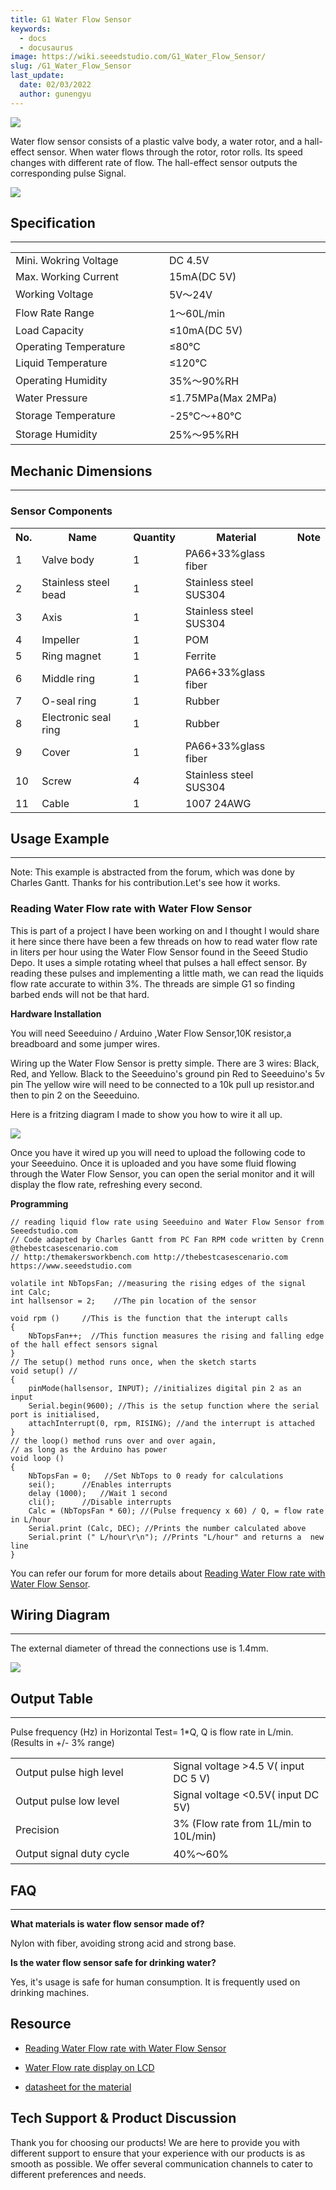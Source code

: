 ```yaml
---
title: G1 Water Flow Sensor
keywords:
  - docs
  - docusaurus
image: https://wiki.seeedstudio.com/G1_Water_Flow_Sensor/
slug: /G1_Water_Flow_Sensor
last_update:
  date: 02/03/2022
  author: gunengyu
---
```

![](https://files.seeedstudio.com/wiki/G1_Water_Flow_Sensor/img/G1inch_Water_Flow_sensor.jpeg)

Water flow sensor consists of a plastic valve body, a water rotor, and a hall-effect sensor. When water flows through the rotor, rotor rolls. Its speed changes with different rate of flow. The hall-effect sensor outputs the corresponding pulse Signal.

[![](https://files.seeedstudio.com/wiki/Seeed-WiKi/docs/images/300px-Get_One_Now_Banner-ragular.png)](https://www.seeedstudio.com/g34-water-flow-sensor-p-1083.html?cPath=144_151)

## Specification

---
<table>
  <tbody><tr>
      <td>Mini. Wokring Voltage
      </td>
      <td>DC 4.5V
      </td></tr>
    <tr>
      <td>Max. Working Current
      </td>
      <td>15mA(DC 5V)
      </td></tr>
    <tr>
      <td width="400px">Working Voltage
      </td>
      <td width="400px">5V～24V
      </td></tr>
    <tr>
      <td>Flow Rate Range
      </td>
      <td>1～60L/min
      </td></tr>
    <tr>
      <td>Load Capacity
      </td>
      <td>≤10mA(DC 5V)
      </td></tr>
    <tr>
      <td>Operating Temperature
      </td>
      <td>≤80℃
      </td></tr>
    <tr>
      <td>Liquid Temperature
      </td>
      <td>≤120℃
      </td></tr>
    <tr>
      <td>Operating Humidity
      </td>
      <td>35%～90%RH
      </td></tr>
    <tr>
      <td>Water Pressure
      </td>
      <td>≤1.75MPa(Max 2MPa)
      </td></tr>
    <tr>
      <td>Storage Temperature
      </td>
      <td>-25℃～+80℃
      </td></tr>
    <tr>
      <td>Storage Humidity
      </td>
      <td>25%～95%RH
      </td></tr></tbody></table>

## Mechanic Dimensions

---

### Sensor Components

<table>
  <tbody><tr>
      <th>No.
      </th>
      <th>Name
      </th>
      <th>Quantity
      </th>
      <th>Material
      </th>
      <th>Note
      </th></tr>
    <tr style={{fontSize: '90%'}}>
      <td width={200}> 1
      </td>
      <td width={150}>  Valve body
      </td>
      <td width={150}>  1
      </td>
      <td width={150}>  PA66+33%glass fiber
      </td>
      <td width={150}>
      </td></tr>
    <tr style={{fontSize: '90%'}}>
      <td width={200}> 2
      </td>
      <td width={150}>  Stainless steel bead
      </td>
      <td width={150}>  1
      </td>
      <td width={150}>  Stainless steel SUS304
      </td>
      <td width={150}>
      </td></tr>
    <tr style={{fontSize: '90%'}}>
      <td> 3
      </td>
      <td>  Axis
      </td>
      <td>  1
      </td>
      <td>  Stainless steel SUS304
      </td>
      <td>
      </td></tr>
    <tr style={{fontSize: '90%'}}>
      <td> 4
      </td>
      <td>  Impeller
      </td>
      <td>  1
      </td>
      <td>  POM
      </td>
      <td>
      </td></tr>
    <tr style={{fontSize: '90%'}}>
      <td> 5
      </td>
      <td>  Ring magnet
      </td>
      <td>  1
      </td>
      <td>  Ferrite
      </td>
      <td>
      </td></tr>
    <tr style={{fontSize: '90%'}}>
      <td> 6
      </td>
      <td>  Middle ring
      </td>
      <td>  1
      </td>
      <td>  PA66+33%glass fiber
      </td>
      <td>
      </td></tr>
    <tr style={{fontSize: '90%'}}>
      <td> 7
      </td>
      <td>  O-seal ring
      </td>
      <td>  1
      </td>
      <td>  Rubber
      </td>
      <td>
      </td></tr>
    <tr style={{fontSize: '90%'}}>
      <td> 8
      </td>
      <td>  Electronic seal ring
      </td>
      <td>  1
      </td>
      <td>  Rubber
      </td>
      <td>
      </td></tr>
    <tr style={{fontSize: '90%'}}>
      <td> 9
      </td>
      <td>  Cover
      </td>
      <td>  1
      </td>
      <td>  PA66+33%glass fiber
      </td>
      <td>
      </td></tr>
    <tr style={{fontSize: '90%'}}>
      <td> 10
      </td>
      <td>  Screw
      </td>
      <td>  4
      </td>
      <td>  Stainless steel SUS304
      </td>
      <td>
      </td></tr>
    <tr style={{fontSize: '90%'}}>
      <td> 11
      </td>
      <td>  Cable
      </td>
      <td>  1
      </td>
      <td>  1007 24AWG
      </td>
      <td>
      </td></tr></tbody></table>

## Usage Example

---
<font>Note: This example is abstracted from the forum, which was done by Charles Gantt. Thanks for his contribution.Let's see how it works.</font>

### Reading Water Flow rate with Water Flow Sensor

This is part of a project I have been working on and I thought I would share it here since there have been a few threads on how to read water flow rate in liters per hour using the Water Flow Sensor found in the Seeed Studio Depo. It uses a simple rotating wheel that pulses a hall effect sensor. By reading these pulses and implementing a little math, we can read the liquids flow rate accurate to within 3%. The threads are simple G1 so finding barbed ends will not be that hard.

**Hardware Installation**

You will need  Seeeduino / Arduino ,Water Flow Sensor,10K resistor,a breadboard and some jumper wires.

Wiring up the Water Flow Sensor is pretty simple. There are 3 wires: Black, Red, and Yellow.
Black to the Seeeduino's ground pin
Red to Seeeduino's 5v pin
The yellow wire will need to be connected to a 10k pull up resistor.and then to pin 2 on the Seeeduino.

Here is a fritzing diagram I made to show you how to wire it all up.

![](https://files.seeedstudio.com/wiki/G1_Water_Flow_Sensor/img/Reading_liquid_flow_rate_with_an_Arduino.jpg)

Once you have it wired up you will need to upload the following code to your Seeeduino. Once it is uploaded and you have some fluid flowing through the Water Flow Sensor, you can open the serial monitor and it will display the flow rate, refreshing every second.

**Programming**

```
// reading liquid flow rate using Seeeduino and Water Flow Sensor from Seeedstudio.com
// Code adapted by Charles Gantt from PC Fan RPM code written by Crenn @thebestcasescenario.com
// http:/themakersworkbench.com http://thebestcasescenario.com https://www.seeedstudio.com

volatile int NbTopsFan; //measuring the rising edges of the signal
int Calc;
int hallsensor = 2;    //The pin location of the sensor

void rpm ()     //This is the function that the interupt calls
{
    NbTopsFan++;  //This function measures the rising and falling edge of the hall effect sensors signal
}
// The setup() method runs once, when the sketch starts
void setup() //
{
    pinMode(hallsensor, INPUT); //initializes digital pin 2 as an input
    Serial.begin(9600); //This is the setup function where the serial port is initialised,
    attachInterrupt(0, rpm, RISING); //and the interrupt is attached
}
// the loop() method runs over and over again,
// as long as the Arduino has power
void loop ()
{
    NbTopsFan = 0;   //Set NbTops to 0 ready for calculations
    sei();      //Enables interrupts
    delay (1000);   //Wait 1 second
    cli();      //Disable interrupts
    Calc = (NbTopsFan * 60); //(Pulse frequency x 60) / Q, = flow rate in L/hour
    Serial.print (Calc, DEC); //Prints the number calculated above
    Serial.print (" L/hour\r\n"); //Prints "L/hour" and returns a  new line
}
```

You can refer our forum for more details about [Reading Water Flow rate with Water Flow Sensor](https://forum.seeedstudio.com/viewtopic.php?f=4&amp;t=989&amp;p=3632#p3632).

## Wiring Diagram

---
The external diameter of thread the connections use is 1.4mm.

![](https://files.seeedstudio.com/wiki/G1_Water_Flow_Sensor/img/Wfs-wiring.jpg)

## Output Table

---
Pulse frequency (Hz) in Horizontal Test= 1*Q, Q is flow rate in L/min. (Results in +/- 3% range)

<table >
<tr>
<td width="400px">Output pulse high level
</td>
<td width="400px">Signal voltage &gt;4.5 V( input DC 5 V)
</td></tr>
<tr>
<td>Output pulse low level
</td>
<td>Signal voltage &lt;0.5V( input DC 5V)
</td></tr>
<tr>
<td>Precision
</td>
<td>3% (Flow rate from 1L/min to 10L/min)
</td></tr>
<tr>
<td>Output signal duty cycle
</td>
<td>40%～60%
</td></tr></table>

## FAQ

---
**What materials is water flow sensor made of?**

Nylon with fiber, avoiding strong acid and strong base.

**Is the water flow sensor safe for drinking water?**

Yes, it's usage is safe for human consumption. It is frequently used on drinking machines.

## Resource

* [Reading Water Flow rate with Water Flow Sensor](https://forum.seeedstudio.com/viewtopic.php?f=4&amp;t=989&amp;p=3632#p3632)

* [Water Flow rate display on LCD](http://www.practicalarduino.com/projects/water-flow-gauge)

* [datasheet for the material](https://wiki.seeedstudio.com/images/4/4e/YEE70G30HSLNC..pdf)

## Tech Support & Product Discussion

Thank you for choosing our products! We are here to provide you with different support to ensure that your experience with our products is as smooth as possible. We offer several communication channels to cater to different preferences and needs.

<div class="button_tech_support_container">
<a href="https://forum.seeedstudio.com/" class="button_forum"></a> 
<a href="https://www.seeedstudio.com/contacts" class="button_email"></a>
</div>

<div class="button_tech_support_container">
<a href="https://discord.gg/eWkprNDMU7" class="button_discord"></a> 
<a href="https://github.com/Seeed-Studio/wiki-documents/discussions/69" class="button_discussion"></a>
</div>
